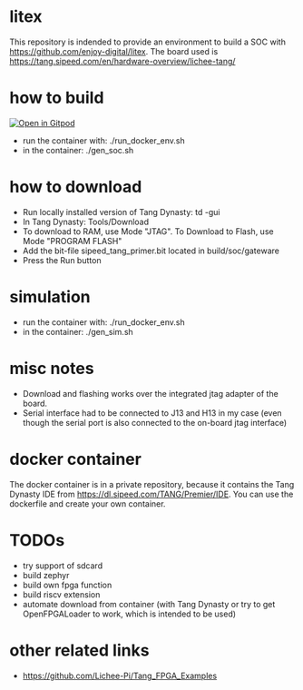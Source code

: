 # litex
This repository is indended to provide an environment to build a SOC with https://github.com/enjoy-digital/litex.
The board used is https://tang.sipeed.com/en/hardware-overview/lichee-tang/

# how to build
[![Open in Gitpod](https://gitpod.io/button/open-in-gitpod.svg)](https://gitpod.io/#https://github.com/chhartmann/litex-soc)

* run the container with: ./run_docker_env.sh
* in the container: ./gen_soc.sh

# how to download
* Run locally installed version of Tang Dynasty: td -gui
* In Tang Dynasty: Tools/Download
* To download to RAM, use Mode "JTAG". To Download to Flash, use Mode "PROGRAM FLASH"
* Add the bit-file sipeed_tang_primer.bit located in build/soc/gateware
* Press the Run button

# simulation
* run the container with: ./run_docker_env.sh
* in the container: ./gen_sim.sh

# misc notes
* Download and flashing works over the integrated jtag adapter of the board.
* Serial interface had to be connected to J13 and H13 in my case (even though the serial port is also connected to the on-board jtag interface)

# docker container
The docker container is in a private repository, because it contains the Tang Dynasty IDE from https://dl.sipeed.com/TANG/Premier/IDE.
You can use the dockerfile and create your own container.

# TODOs
* try support of sdcard
* build zephyr
* build own fpga function
* build riscv extension
* automate download from container (with Tang Dynasty or try to get OpenFPGALoader to work, which is intended to be used)

# other related links
* https://github.com/Lichee-Pi/Tang_FPGA_Examples

